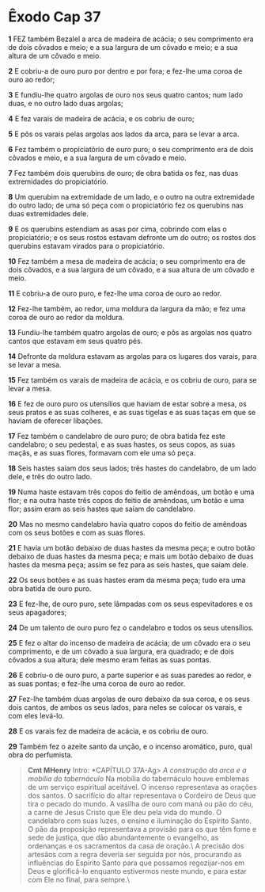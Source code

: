 # Êxodo Cap 37

**1** 	FEZ também Bezalel a arca de madeira de acácia; o seu comprimento era de dois côvados e meio; e a sua largura de um côvado e meio; e a sua altura de um côvado e meio.

**2** 	E cobriu-a de ouro puro por dentro e por fora; e fez-lhe uma coroa de ouro ao redor;

**3** 	E fundiu-lhe quatro argolas de ouro nos seus quatro cantos; num lado duas, e no outro lado duas argolas;

**4** 	E fez varais de madeira de acácia, e os cobriu de ouro;

**5** 	E pôs os varais pelas argolas aos lados da arca, para se levar a arca.

**6** 	Fez também o propiciatório de ouro puro; o seu comprimento era de dois côvados e meio, e a sua largura de um côvado e meio.

**7** 	Fez também dois querubins de ouro; de obra batida os fez, nas duas extremidades do propiciatório.

**8** 	Um querubim na extremidade de um lado, e o outro na outra extremidade do outro lado; de uma só peça com o propiciatório fez os querubins nas duas extremidades dele.

**9** 	E os querubins estendiam as asas por cima, cobrindo com elas o propiciatório; e os seus rostos estavam defronte um do outro; os rostos dos querubins estavam virados para o propiciatório.

**10** 	Fez também a mesa de madeira de acácia; o seu comprimento era de dois côvados, e a sua largura de um côvado, e a sua altura de um côvado e meio.

**11** 	E cobriu-a de ouro puro, e fez-lhe uma coroa de ouro ao redor.

**12** 	Fez-lhe também, ao redor, uma moldura da largura da mão; e fez uma coroa de ouro ao redor da moldura.

**13** 	Fundiu-lhe também quatro argolas de ouro; e pôs as argolas nos quatro cantos que estavam em seus quatro pés.

**14** 	Defronte da moldura estavam as argolas para os lugares dos varais, para se levar a mesa.

**15** 	Fez também os varais de madeira de acácia, e os cobriu de ouro, para se levar a mesa.

**16** 	E fez de ouro puro os utensílios que haviam de estar sobre a mesa, os seus pratos e as suas colheres, e as suas tigelas e as suas taças em que se haviam de oferecer libações.

**17** 	Fez também o candelabro de ouro puro; de obra batida fez este candelabro; o seu pedestal, e as suas hastes, os seus copos, as suas maçãs, e as suas flores, formavam com ele uma só peça.

**18** 	Seis hastes saíam dos seus lados; três hastes do candelabro, de um lado dele, e três do outro lado.

**19** 	Numa haste estavam três copos do feitio de amêndoas, um botão e uma flor; e na outra haste três copos do feitio de amêndoas, um botão e uma flor; assim eram as seis hastes que saíam do candelabro.

**20** 	Mas no mesmo candelabro havia quatro copos do feitio de amêndoas com os seus botões e com as suas flores.

**21** 	E havia um botão debaixo de duas hastes da mesma peça; e outro botão debaixo de duas hastes da mesma peça; e mais um botão debaixo de duas hastes da mesma peça; assim se fez para as seis hastes, que saíam dele.

**22** 	Os seus botões e as suas hastes eram da mesma peça; tudo era uma obra batida de ouro puro.

**23** 	E fez-lhe, de ouro puro, sete lâmpadas com os seus espevitadores e os seus apagadores;

**24** 	De um talento de ouro puro fez o candelabro e todos os seus utensílios.

**25** 	E fez o altar do incenso de madeira de acácia; de um côvado era o seu comprimento, e de um côvado a sua largura, era quadrado; e de dois côvados a sua altura; dele mesmo eram feitas as suas pontas.

**26** 	E cobriu-o de ouro puro, a parte superior e as suas paredes ao redor, e as suas pontas; e fez-lhe uma coroa de ouro ao redor.

**27** 	Fez-lhe também duas argolas de ouro debaixo da sua coroa, e os seus dois cantos, de ambos os seus lados, para neles se colocar os varais, e com eles levá-lo.

**28** 	E os varais fez de madeira de acácia, e os cobriu de ouro.

**29** 	Também fez o azeite santo da unção, e o incenso aromático, puro, qual obra do perfumista.


> **Cmt MHenry** Intro: *CAPÍTULO 37A-Ag> *A construção da arca e a mobília do tabernáculo* Na mobília do tabernáculo houve emblemas de um serviço espiritual aceitável. O incenso representava as orações dos santos. O sacrifício do altar representava o Cordeiro de Deus que tira o pecado do mundo. A vasilha de ouro com maná ou pão do céu, a carne de Jesus Cristo que Ele deu pela vida do mundo. O candelabro com suas luzes, o ensino e iluminação do Espírito Santo. O pão da proposição representava a provisão para os que têm fome e sede de justiça, que dão abundantemente o evangelho, as ordenanças e os sacramentos da casa de oração.\ A precisão dos artesãos com a regra deveria ser seguida por nós, procurando as influências do Espírito Santo para que possamos regozijar-nos em Deus e glorificá-lo enquanto estivermos neste mundo, e para estar com Ele no final, para sempre.\